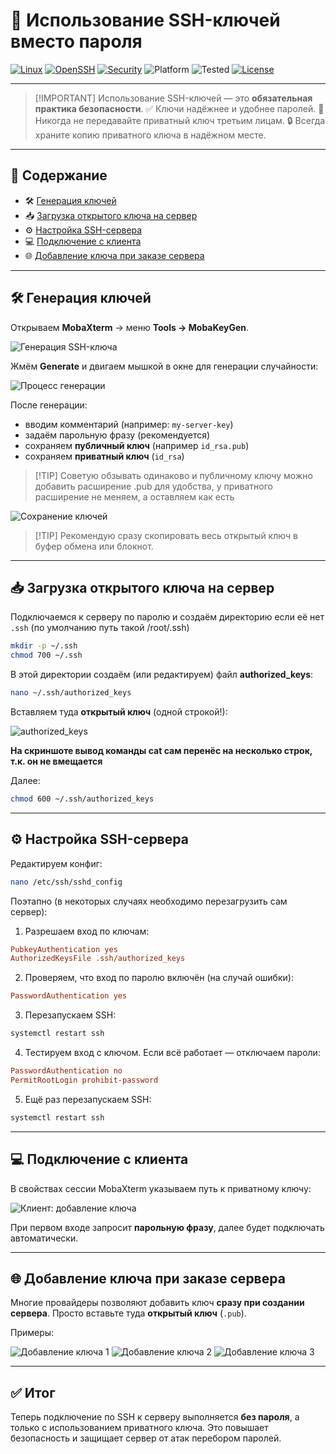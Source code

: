 # 🔑 Использование SSH-ключей вместо пароля

[![Linux](https://img.shields.io/badge/OS-Linux-blue?logo=linux\&logoColor=white)](https://www.linux.org/)
[![OpenSSH](https://img.shields.io/badge/OpenSSH-%E2%9C%94-green?logo=gnubash\&logoColor=white)](https://www.openssh.com/)
[![Security](https://img.shields.io/badge/Security-Keys-red?style=flat-square)](https://wiki.archlinux.org/title/SSH_keys)
![Platform](https://img.shields.io/badge/platform-Linux%20%7C%20Windows-lightgrey?style=flat-square\&logo=linux)
![Tested](https://img.shields.io/badge/tested%20on-Ubuntu%2024.04%20%7C%20Debian%2012-orange?style=flat-square)
[![License](https://img.shields.io/badge/License-MIT-purple)](LICENSE)

---

> \[!IMPORTANT]
> Использование SSH-ключей — это **обязательная практика безопасности**.
> ✅ Ключи надёжнее и удобнее паролей.
> 🚫 Никогда не передавайте приватный ключ третьим лицам.
> 🔒 Всегда храните копию приватного ключа в надёжном месте.

---

## 📂 Содержание

* 🛠 [Генерация ключей](#-генерация-ключей)
* 📥 [Загрузка открытого ключа на сервер](#-загрузка-открытого-ключа-на-сервер)
* ⚙️ [Настройка SSH-сервера](#️-настройка-ssh-сервера)
* 💻 [Подключение с клиента](#-подключение-с-клиента)
* 🌐 [Добавление ключа при заказе сервера](#-добавление-ключа-при-заказе-сервера)

---

## 🛠 Генерация ключей

Открываем **MobaXterm** → меню **Tools → MobaKeyGen**.

![Генерация SSH-ключа](https://github.com/soulpastwk/share/raw/main/media/vpn00/ssh-00.png)

Жмём **Generate** и двигаем мышкой в окне для генерации случайности:

![Процесс генерации](https://github.com/soulpastwk/share/raw/main/media/vpn00/ssh-01.png)

После генерации:

* вводим комментарий (например: `my-server-key`)
* задаём парольную фразу (рекомендуется)
* сохраняем **публичный ключ** (например `id_rsa.pub`)
* сохраняем **приватный ключ** (`id_rsa`)

> \[!TIP]
> Cоветую обзывать одинаково и публичному ключу можно добавить расширение .pub для удобства, у приватного расширение не меняем, а оставляем как есть

![Сохранение ключей](https://github.com/soulpastwk/share/raw/main/media/vpn00/ssh-02.png)

> \[!TIP]
> Рекомендую сразу скопировать весь открытый ключ в буфер обмена или блокнот.

---

## 📥 Загрузка открытого ключа на сервер

Подключаемся к серверу по паролю и создаём директорию если её нет `.ssh` (по умолчанию путь такой /root/.ssh)

```bash
mkdir -p ~/.ssh
chmod 700 ~/.ssh
```

В этой директории создаём (или редактируем) файл **authorized\_keys**:

```bash
nano ~/.ssh/authorized_keys
```

Вставляем туда **открытый ключ** (одной строкой!):

![authorized\_keys](https://github.com/soulpastwk/share/raw/main/media/vpn00/ssh-03.png)

**На скриншоте вывод команды cat сам перенёс на несколько строк, т.к. он не вмещается**

Далее:

```bash
chmod 600 ~/.ssh/authorized_keys
```

---

## ⚙️ Настройка SSH-сервера

Редактируем конфиг:

```bash
nano /etc/ssh/sshd_config
```

Поэтапно (в некоторых случаях необходимо перезагрузить сам сервер):

1. Разрешаем вход по ключам:

```ini
PubkeyAuthentication yes
AuthorizedKeysFile .ssh/authorized_keys
```

2. Проверяем, что вход по паролю включён (на случай ошибки):

```ini
PasswordAuthentication yes
```

3. Перезапускаем SSH:

```bash
systemctl restart ssh
```

4. Тестируем вход с ключом. Если всё работает — отключаем пароли:

```ini
PasswordAuthentication no
PermitRootLogin prohibit-password
```

5. Ещё раз перезапускаем SSH:

```bash
systemctl restart ssh
```

---

## 💻 Подключение с клиента

В свойствах сессии MobaXterm указываем путь к приватному ключу:

![Клиент: добавление ключа](https://github.com/soulpastwk/share/raw/main/media/vpn00/ssh-04.png)

При первом входе запросит **парольную фразу**, далее будет подключать автоматически.

---

## 🌐 Добавление ключа при заказе сервера

Многие провайдеры позволяют добавить ключ **сразу при создании сервера**.
Просто вставьте туда **открытый ключ** (`.pub`).

Примеры:

![Добавление ключа 1](https://github.com/soulpastwk/share/raw/main/media/vpn00/ssh-05.png)
![Добавление ключа 2](https://github.com/soulpastwk/share/raw/main/media/vpn00/ssh-06.png)
![Добавление ключа 3](https://github.com/soulpastwk/share/raw/main/media/vpn00/ssh-07.png)

---

## ✅ Итог

Теперь подключение по SSH к серверу выполняется **без пароля**, а только с использованием приватного ключа.
Это повышает безопасность и защищает сервер от атак перебором паролей.
